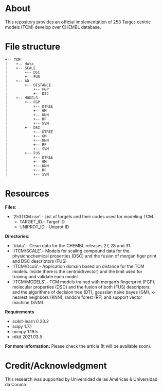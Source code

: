 # About

This repository provides an official implementation of 253 Target-centric models (TCM) develop over CHEMBL database.

# File structure

```
+-- TCM
|    +-- data
|    +-- SCALE
|        +-- DSC
|        +-- FUS
|    +-- AD
|        +-- DISTANCE
|            +-- FGP
|            +-- DSC
|    +-- MODELS
|        +-- FGP
|            +-- DTREE
|            +-- GM
|            +-- KNN
|            +-- RF
|            +-- SVM
|        +-- DSC
|            +-- DTREE
|            +-- GM
|            +-- KNN
|            +-- RF
|            +-- SVM
|        +-- FUS
|            +-- DTREE
|            +-- GM
|            +-- KNN
|            +-- RF
|            +-- SVM
```


# Resources
**Files:**

* '253TCM.csv'.- List of targets and their codes used for modeling TCM.
    + ﻿TARGET_ID.- Target ID
    + UNIPROT_ID.- Uniprot ID
 
**Directories:**

* '/data'.- Clean data for the CHEMBL releases 27, 28 and 31.
* '/TCM/SCALE'.- Models for scaling compound data for the physichochemical properties (DSC) and the fusion of morgan figer print and DSC descriptors (FUS)
* '/TCM/DcoS'.- Application domain based on distance for the TCM models. Inside there is the centroid(vector) and the limit used for training and validate each model.
* '/TCM/MODELS'.- TCM models trained with morgan’s  fingerprint (FGP), molecular properties (DSC) and the fusion of both (FUS) descriptors; and the algorithms of decision tree (DT), gaussian naive bayes (GM), k-nearest neighbors (KNN), random forest (RF) and support vector machine (SVM).

**Requirements**

- scikit-learn          0.23.2
- scipy                 1.7.1
- numpy                 1.19.5
- rdkit                 2021.03.5

**For more information:**
Please check the article (It will be available soon).

# Credit/Acknowledgment
This research was supported by Universidad de las Américas & Universidad da Coruña
